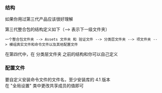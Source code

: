 ### 结构
如果你用过第三代产品应该很好理解

第三代整合包的结构定义如下（--> 表示下一级文件夹）
```
一个整合包文件夹 --> Assets 文件夹 和 验证文件 --> 分类层文件夹 --> 项文件夹 --> 模组真实文件和命令文件以及其他配置文件
```

在第四代中，在 分类层文件夹 之前的结构和你可以自己定义

### 配置文件

要自定义安装命令文件的文件名，至少安装库的 4.1 版本  
在 "全局设置" 类中更改共享成员的值即可